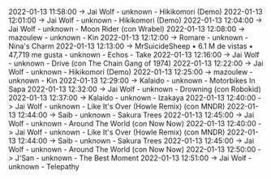 2022-01-13 11:58:00 -> Jai Wolf - unknown - Hikikomori (Demo)
2022-01-13 12:01:00 -> Jai Wolf - unknown - Hikikomori (Demo)
2022-01-13 12:04:00 -> Jai Wolf - unknown - Moon Rider (con Wrabel)
2022-01-13 12:08:00 -> mazoulew - unknown - Kin
2022-01-13 12:12:00 -> Romare - unknown - Nina's Charm
2022-01-13 12:13:00 -> MrSuicideSheep • 6.1 M de vistas • 47,719 me gusta - unknown - Echos - Take
2022-01-13 12:16:00 -> Jai Wolf - unknown - Drive (con The Chain Gang of 1974)
2022-01-13 12:22:00 -> Jai Wolf - unknown - Hikikomori (Demo)
2022-01-13 12:25:00 -> mazoulew - unknown - Kin
2022-01-13 12:29:00 -> Kalaido - unknown - Motorbikes In Sapa
2022-01-13 12:32:00 -> Jai Wolf - unknown - Drowning (con Robokid)
2022-01-13 12:37:00 -> Kalaido - unknown - Izakaya
2022-01-13 12:40:00 -> Jai Wolf - unknown - Like It's Over (Howle Remix) (con MNDR)
2022-01-13 12:44:00 -> Saib - unknown - Sakura Trees
2022-01-13 12:45:00 -> Jai Wolf - unknown - Around The World (con Now  Now)
2022-01-13 12:40:00 -> Jai Wolf - unknown - Like It's Over (Howle Remix) (con MNDR)
2022-01-13 12:44:00 -> Saib - unknown - Sakura Trees
2022-01-13 12:45:00 -> Jai Wolf - unknown - Around The World (con Now  Now)
2022-01-13 12:50:00 -> J'San - unknown - The Best Moment
2022-01-13 12:51:00 -> Jai Wolf - unknown - Telepathy
